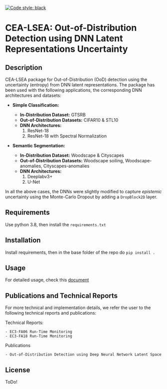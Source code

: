 [![Code style: black](https://img.shields.io/badge/code%20style-black-000000.svg)](https://github.com/psf/black)
# CEA-LSEA: Out-of-Distribution Detection using DNN Latent Representations Uncertainty

## Description

CEA-LSEA package for Out-of-Distribution (OoD) detection using the uncertainty (entropy) from DNN latent representations.
The package has been used with the following applications, the corresponding DNN architectures and datasets:

- **Simple Classification:**
    - **In-Distribution Dataset:** GTSRB
    - **Out-of-Distribution Datasets:** CIFAR10 & STL10
    - **DNN Architectures:**
        1. ResNet-18
        2. ResNet-18 with Spectral Normalization 

- **Semantic Segmentation:**
    - **In-Distribution Dataset:** Woodscape  & Cityscapes
    - **Out-of-Distribution Datasets:** Woodscape soiling, Woodscape-anomalies, Cityscapes-anomalies
    - **DNN Architectures:**
      1. Deeplabv3+
      2. U-Net
    

In all the above cases, the DNNs were slightly modified to capture _epistemic_ uncertainty using the Monte-Carlo Dropout by adding a ``DropBlock2D`` layer.


## Requirements
Use python 3.8, then install the `requirements.txt`

## Installation
Install requirements, then in the base folder of the repo do `pip install .`

## Usage
For detailed usage, check this [document](./ls_ood_detect_cea/CEA-LSEA-OoD%20Detection%20DNN%20Latent%20Space.md)

## Publications and Technical Reports
For more technical and implementation details, we refer the user to the following technical
reports and publications:

Technical Reports:

    - EC3-FA06 Run-Time Monitoring
    - EC3-FA18 Run-Time Monitoring

Publications
    
    - Out-of-Distribution Detection using Deep Neural Network Latent Space

## License
ToDo!